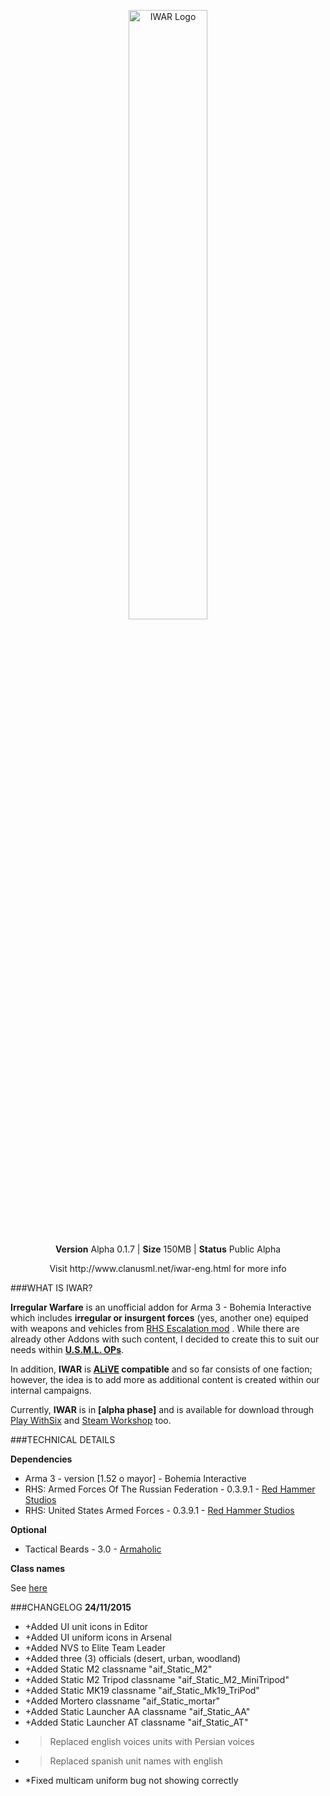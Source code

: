 <p align="center"><img src="http://www.clanusml.net/media/iwar1024x512.jpg" width="50%" alt="IWAR Logo" style="margin-bottom:10px;" </p>

<p align="center"><strong>Version</strong> Alpha 0.1.7 | <strong>Size</strong> 150MB | <strong>Status</strong> Public Alpha 

<p align="center">
Visit http://www.clanusml.net/iwar-eng.html for more info
</p>

###WHAT IS IWAR?

**Irregular Warfare** is an unofficial addon for Arma 3 - Bohemia Interactive which includes **irregular or insurgent forces** (yes, another one) equiped with weapons and vehicles from [RHS Escalation mod](http://www.rhsmods.org) . While there are already other Addons with such content, I decided to create this to suit our needs within **[U.S.M.L. OPs](http://clanusml.net/usmlops.html)**. 

In addition, **IWAR** is **[ALiVE](http://www.alivemod.com) compatible** and so far consists of one faction; however, the idea is to add more as additional content is created within our internal campaigns.


Currently, **IWAR** is in **[alpha phase]** and is available for download through [Play WithSix](http://withsix.com/p/Arma-3/mods/4tfS5TSju0aEsZM1jmaDgQ/irregular-warfare) and [Steam Workshop](http://steamcommunity.com/sharedfiles/filedetails/?id=548314738) too.


###TECHNICAL DETAILS

**Dependencies**

- Arma 3 - version [1.52 o mayor] - Bohemia Interactive
- RHS: Armed Forces Of The Russian Federation - 0.3.9.1 - [Red Hammer Studios](http://www.rhsmods.org)
- RHS: United States Armed Forces - 0.3.9.1 - [Red Hammer Studios](http://www.rhsmods.org)



**Optional**

- Tactical Beards - 3.0 - [Armaholic](http://www.armaholic.com)

**Class names**

See [here](https://github.com/iwarmod/IWAR/blob/master/classnames.txt)


###CHANGELOG
**24/11/2015**
- +Added UI unit icons in Editor
- +Added UI uniform icons in Arsenal
- +Added NVS to Elite Team Leader
- +Added three (3) officials (desert, urban, woodland)
- +Added Static M2 classname "aif_Static_M2"
- +Added Static M2 Tripod classname "aif_Static_M2_MiniTripod"
- +Added Static MK19 classname "aif_Static_Mk19_TriPod"
- +Added Mortero classname "aif_Static_mortar"
- +Added Static Launcher AA classname "aif_Static_AA"
- +Added Static Launcher AT classname "aif_Static_AT"
- >Replaced english voices units with Persian voices
- >Replaced spanish unit names with english
- *Fixed multicam uniform bug not showing correctly
